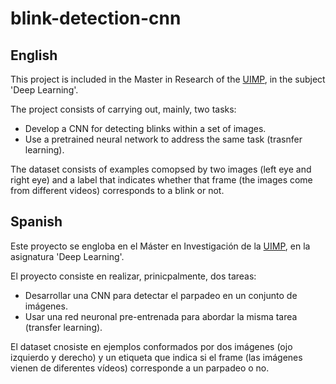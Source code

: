 # blink-detection-cnn

## English
This project is included in the Master in Research of the [UIMP](http://www.uimp.es/), in the subject 'Deep Learning'.

The project consists of carrying out, mainly, two tasks:
- Develop a CNN for detecting blinks within a set of images.
- Use a pretrained neural network to address the same task (trasnfer learning).
  
The dataset consists of examples comopsed by two images (left eye and right eye) and a label that indicates whether that frame (the images come from different videos) corresponds to a blink or not. 


## Spanish
Este proyecto se engloba en el Máster en Investigación de la [UIMP](http://www.uimp.es/), en la asignatura 'Deep Learning'.

El proyecto consiste en realizar, prinicpalmente, dos tareas:
- Desarrollar una CNN para detectar el parpadeo en un conjunto de imágenes. 
- Usar una red neuronal pre-entrenada para abordar la misma tarea (transfer learning).

El dataset cnosiste en ejemplos conformados por dos imágenes (ojo izquierdo y derecho) y un etiqueta que indica si el frame (las imágenes vienen de diferentes vídeos) corresponde a un parpadeo o no.
